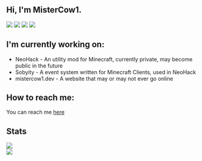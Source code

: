 ## Hi, I'm MisterCow1.

![](https://img.shields.io/badge/-java-orange?style=for-the-badge&logo=java&logoColor=white)
![](https://img.shields.io/badge/-typescipt-blue?style=for-the-badge&logo=typescript&logoColor=white)
![](https://img.shields.io/badge/-NextJs-black?logo=next.js&logoColor=white&style=for-the-badge)
![](https://img.shields.io/badge/-ReactJs-61DAFB?logo=react&logoColor=white&style=for-the-badge)

## I'm currently working on:
* NeoHack - An utility mod for Minecraft, currently private, may become public in the future
* Sobyity - A event system written for Minecraft Clients, used in NeoHack
* mistercow1.dev - A website that may or may not ever go online

## How to reach me:
You can reach me [here](https://www.youtube.com/watch?v=dQw4w9WgXcQ)

## Stats
![](https://github-readme-stats.vercel.app/api?username=MisterCow1&theme=dark) \
![](https://github-readme-stats.vercel.app/api/top-langs/?username=MisterCow1&theme=dark)
